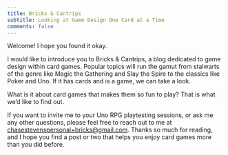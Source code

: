 ```yaml
---
title: Bricks & Cantrips
subtitle: Looking at Game Design One Card at a Time
comments: false
---
```


Welcome! I hope you found it okay.

I would like to introduce you to Bricks & Cantrips, a blog dedicated to game design within card games. Popular topics will run the gamut from stalwarts of the genre like Magic the Gathering and Slay the Spire to the classics like Poker and Uno. If it has cards and is a game, we can take a look.

What is it about card games that makes them so fun to play? That is what we’d like to find out.

If you want to invite me to your Uno RPG playtesting sessions, or ask me any other questions, please feel free to reach out to me at [chasestevenspersonal+bricks@gmail.com](mailto:chasestevenspersonal+bricks@gmail.com). Thanks so much for reading, and I hope you find a post or two that helps you enjoy card games more than you did before.